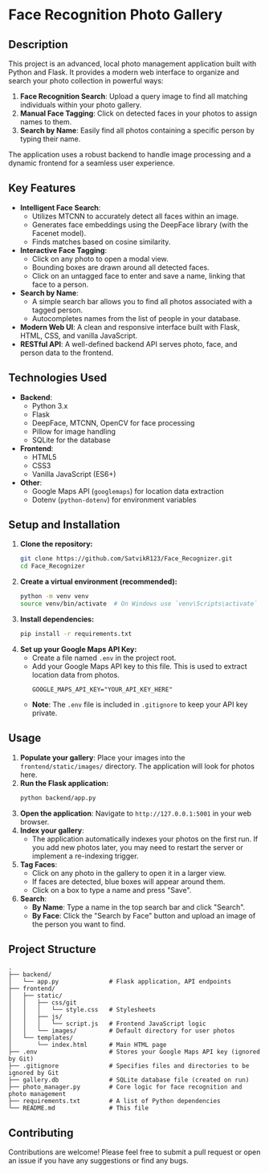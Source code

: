 # Face Recognition Photo Gallery

## Description

This project is an advanced, local photo management application built with Python and Flask. It provides a modern web interface to organize and search your photo collection in powerful ways:

1.  **Face Recognition Search**: Upload a query image to find all matching individuals within your photo gallery.
2.  **Manual Face Tagging**: Click on detected faces in your photos to assign names to them.
3.  **Search by Name**: Easily find all photos containing a specific person by typing their name.

The application uses a robust backend to handle image processing and a dynamic frontend for a seamless user experience.

## Key Features

- **Intelligent Face Search**:
    - Utilizes MTCNN to accurately detect all faces within an image.
    - Generates face embeddings using the DeepFace library (with the Facenet model).
    - Finds matches based on cosine similarity.
- **Interactive Face Tagging**:
    - Click on any photo to open a modal view.
    - Bounding boxes are drawn around all detected faces.
    - Click on an untagged face to enter and save a name, linking that face to a person.
- **Search by Name**:
    - A simple search bar allows you to find all photos associated with a tagged person.
    - Autocompletes names from the list of people in your database.
- **Modern Web UI**: A clean and responsive interface built with Flask, HTML, CSS, and vanilla JavaScript.
- **RESTful API**: A well-defined backend API serves photo, face, and person data to the frontend.

## Technologies Used

- **Backend**:
    - Python 3.x
    - Flask
    - DeepFace, MTCNN, OpenCV for face processing
    - Pillow for image handling
    - SQLite for the database
- **Frontend**:
    - HTML5
    - CSS3
    - Vanilla JavaScript (ES6+)
- **Other**:
    - Google Maps API (`googlemaps`) for location data extraction
    - Dotenv (`python-dotenv`) for environment variables

## Setup and Installation

1.  **Clone the repository:**
    ```bash
    git clone https://github.com/SatvikR123/Face_Recognizer.git
    cd Face_Recognizer
    ```
2.  **Create a virtual environment (recommended):**
    ```bash
    python -m venv venv
    source venv/bin/activate  # On Windows use `venv\Scripts\activate`
    ```
3.  **Install dependencies:**
    ```bash
    pip install -r requirements.txt
    ```
4.  **Set up your Google Maps API Key:**
    - Create a file named `.env` in the project root.
    - Add your Google Maps API key to this file. This is used to extract location data from photos.
      ```
      GOOGLE_MAPS_API_KEY="YOUR_API_KEY_HERE"
      ```
    - **Note**: The `.env` file is included in `.gitignore` to keep your API key private.

## Usage

1.  **Populate your gallery**: Place your images into the `frontend/static/images/` directory. The application will look for photos here.
2.  **Run the Flask application:**
    ```bash
    python backend/app.py
    ```
3.  **Open the application**: Navigate to `http://127.0.0.1:5001` in your web browser.
4.  **Index your gallery**:
    - The application automatically indexes your photos on the first run. If you add new photos later, you may need to restart the server or implement a re-indexing trigger.
5.  **Tag Faces**:
    - Click on any photo in the gallery to open it in a larger view.
    - If faces are detected, blue boxes will appear around them.
    - Click on a box to type a name and press "Save".
6.  **Search**:
    - **By Name**: Type a name in the top search bar and click "Search".
    - **By Face**: Click the "Search by Face" button and upload an image of the person you want to find.

## Project Structure

```
.
├── backend/
│   └── app.py              # Flask application, API endpoints
├── frontend/
│   ├── static/
│   │   ├── css/git 
│   │   │   └── style.css   # Stylesheets
│   │   ├── js/
│   │   │   └── script.js   # Frontend JavaScript logic
│   │   └── images/         # Default directory for user photos
│   └── templates/
│       └── index.html      # Main HTML page
├── .env                    # Stores your Google Maps API key (ignored by Git)
├── .gitignore              # Specifies files and directories to be ignored by Git
├── gallery.db              # SQLite database file (created on run)
├── photo_manager.py        # Core logic for face recognition and photo management
├── requirements.txt        # A list of Python dependencies
└── README.md               # This file
```

## Contributing

Contributions are welcome! Please feel free to submit a pull request or open an issue if you have any suggestions or find any bugs.

